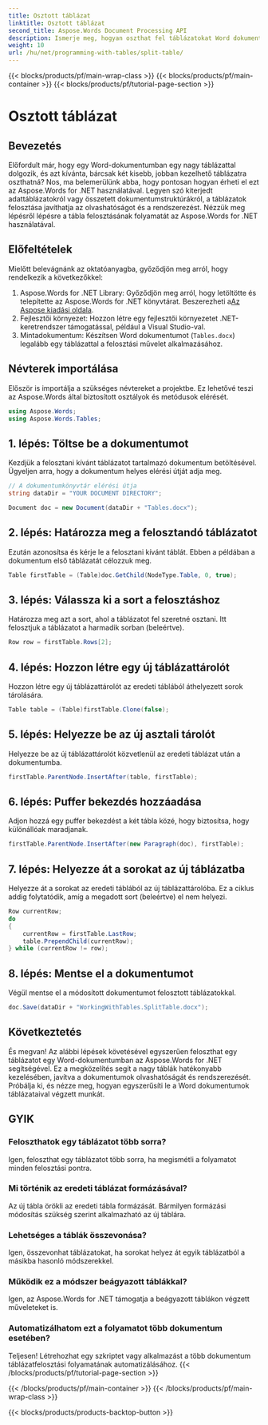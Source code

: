 ```yaml
---
title: Osztott táblázat
linktitle: Osztott táblázat
second_title: Aspose.Words Document Processing API
description: Ismerje meg, hogyan oszthat fel táblázatokat Word dokumentumokban az Aspose.Words for .NET használatával. Lépésről lépésre mutató útmutatónk egyszerűvé és hatékonysá teszi a táblázatkezelést.
weight: 10
url: /hu/net/programming-with-tables/split-table/
---
```


{{< blocks/products/pf/main-wrap-class >}}
{{< blocks/products/pf/main-container >}}
{{< blocks/products/pf/tutorial-page-section >}}

# Osztott táblázat

## Bevezetés

Előfordult már, hogy egy Word-dokumentumban egy nagy táblázattal dolgozik, és azt kívánta, bárcsak két kisebb, jobban kezelhető táblázatra oszthatná? Nos, ma belemerülünk abba, hogy pontosan hogyan érheti el ezt az Aspose.Words for .NET használatával. Legyen szó kiterjedt adattáblázatokról vagy összetett dokumentumstruktúrákról, a táblázatok felosztása javíthatja az olvashatóságot és a rendszerezést. Nézzük meg lépésről lépésre a tábla felosztásának folyamatát az Aspose.Words for .NET használatával.

## Előfeltételek

Mielőtt belevágnánk az oktatóanyagba, győződjön meg arról, hogy rendelkezik a következőkkel:

1.  Aspose.Words for .NET Library: Győződjön meg arról, hogy letöltötte és telepítette az Aspose.Words for .NET könyvtárat. Beszerezheti a[Az Aspose kiadási oldala](https://releases.aspose.com/words/net/).
2. Fejlesztői környezet: Hozzon létre egy fejlesztői környezetet .NET-keretrendszer támogatással, például a Visual Studio-val.
3. Mintadokumentum: Készítsen Word dokumentumot (`Tables.docx`) legalább egy táblázattal a felosztási művelet alkalmazásához.

## Névterek importálása

Először is importálja a szükséges névtereket a projektbe. Ez lehetővé teszi az Aspose.Words által biztosított osztályok és metódusok elérését.

```csharp
using Aspose.Words;
using Aspose.Words.Tables;
```

## 1. lépés: Töltse be a dokumentumot

Kezdjük a felosztani kívánt táblázatot tartalmazó dokumentum betöltésével. Ügyeljen arra, hogy a dokumentum helyes elérési útját adja meg.

```csharp
// A dokumentumkönyvtár elérési útja
string dataDir = "YOUR DOCUMENT DIRECTORY";

Document doc = new Document(dataDir + "Tables.docx");
```

## 2. lépés: Határozza meg a felosztandó táblázatot

Ezután azonosítsa és kérje le a felosztani kívánt táblát. Ebben a példában a dokumentum első táblázatát célozzuk meg.

```csharp
Table firstTable = (Table)doc.GetChild(NodeType.Table, 0, true);
```

## 3. lépés: Válassza ki a sort a felosztáshoz

Határozza meg azt a sort, ahol a táblázatot fel szeretné osztani. Itt felosztjuk a táblázatot a harmadik sorban (beleértve).

```csharp
Row row = firstTable.Rows[2];
```

## 4. lépés: Hozzon létre egy új táblázattárolót

Hozzon létre egy új táblázattárolót az eredeti táblából áthelyezett sorok tárolására.

```csharp
Table table = (Table)firstTable.Clone(false);
```

## 5. lépés: Helyezze be az új asztali tárolót

Helyezze be az új táblázattárolót közvetlenül az eredeti táblázat után a dokumentumba.

```csharp
firstTable.ParentNode.InsertAfter(table, firstTable);
```

## 6. lépés: Puffer bekezdés hozzáadása

Adjon hozzá egy puffer bekezdést a két tábla közé, hogy biztosítsa, hogy különállóak maradjanak.

```csharp
firstTable.ParentNode.InsertAfter(new Paragraph(doc), firstTable);
```

## 7. lépés: Helyezze át a sorokat az új táblázatba

Helyezze át a sorokat az eredeti táblából az új táblázattárolóba. Ez a ciklus addig folytatódik, amíg a megadott sort (beleértve) el nem helyezi.

```csharp
Row currentRow;
do
{
    currentRow = firstTable.LastRow;
    table.PrependChild(currentRow);
} while (currentRow != row);
```

## 8. lépés: Mentse el a dokumentumot

Végül mentse el a módosított dokumentumot felosztott táblázatokkal.

```csharp
doc.Save(dataDir + "WorkingWithTables.SplitTable.docx");
```

## Következtetés

És megvan! Az alábbi lépések követésével egyszerűen feloszthat egy táblázatot egy Word-dokumentumban az Aspose.Words for .NET segítségével. Ez a megközelítés segít a nagy táblák hatékonyabb kezelésében, javítva a dokumentumok olvashatóságát és rendszerezését. Próbálja ki, és nézze meg, hogyan egyszerűsíti le a Word dokumentumok táblázataival végzett munkát.

## GYIK

### Feloszthatok egy táblázatot több sorra?
Igen, feloszthat egy táblázatot több sorra, ha megismétli a folyamatot minden felosztási pontra.

### Mi történik az eredeti táblázat formázásával?
Az új tábla örökli az eredeti tábla formázását. Bármilyen formázási módosítás szükség szerint alkalmazható az új táblára.

### Lehetséges a táblák összevonása?
Igen, összevonhat táblázatokat, ha sorokat helyez át egyik táblázatból a másikba hasonló módszerekkel.

### Működik ez a módszer beágyazott táblákkal?
Igen, az Aspose.Words for .NET támogatja a beágyazott táblákon végzett műveleteket is.

### Automatizálhatom ezt a folyamatot több dokumentum esetében?
Teljesen! Létrehozhat egy szkriptet vagy alkalmazást a több dokumentum táblázatfelosztási folyamatának automatizálásához.
{{< /blocks/products/pf/tutorial-page-section >}}

{{< /blocks/products/pf/main-container >}}
{{< /blocks/products/pf/main-wrap-class >}}

{{< blocks/products/products-backtop-button >}}
